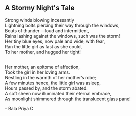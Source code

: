 ## A Stormy Night's Tale

Strong winds blowing incessantly<br>
Lightning bolts piercing their way through the windows,<br>
Bouts of thunder —loud and intermittent,<br>
Rains lashing against the windows, such was the storm!<br>
Her tiny blue eyes, now pale and wide, with fear,<br>
Ran the little girl as fast as she could,<br>
To her mother, and hugged her tight!<br>

<br>
Her mother, an epitome of affection,<br>
Took the girl in her loving arms.<br>
Nestling in the warmth of her mother’s robe;<br>
A few minutes hence, the little girl was asleep,<br>
Hours passed by, and the storm abated.<br>
A soft sheen now illuminated their eternal embrace,<br>
As moonlight shimmered through the translucent glass pane!<br>

\- Bala Priya C

